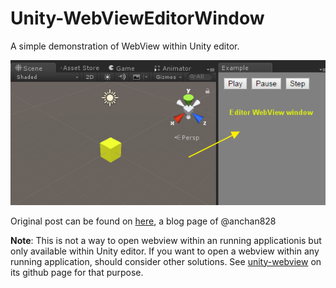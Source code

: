 # Unity-WebViewEditorWindow

A simple demonstration of WebView within Unity editor.

<p align="center">
  <img src="./images/screenshot01.png" >
</p>

Original post can be found on [here](http://qiita.com/kyusyukeigo/items/71db22676c6f4743913e), a blog page of @anchan828

**Note**: This is not a way to open webview within an running applicationis but only available within Unity editor. If you want to open a webview within any running application, should consider other solutions. See [unity-webview](https://github.com/gree/unity-webview) on its github page for that purpose.
